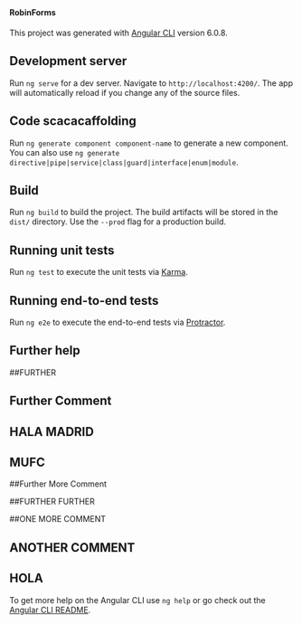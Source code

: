 ##
#### RobinForms

This project was generated with [Angular CLI](https://github.com/angular/angular-cli) version 6.0.8.

## Development server

Run `ng serve` for a dev server. Navigate to `http://localhost:4200/`. The app will automatically reload if you change any of the source files.

## Code scacacaffolding

Run `ng generate component component-name` to generate a new component. You can also use `ng generate directive|pipe|service|class|guard|interface|enum|module`.

## Build

Run `ng build` to build the project. The build artifacts will be stored in the `dist/` directory. Use the `--prod` flag for a production build.

## Running unit tests

Run `ng test` to execute the unit tests via [Karma](https://karma-runner.github.io).

## Running end-to-end tests

Run `ng e2e` to execute the end-to-end tests via [Protractor](http://www.protractortest.org/).

## Further help
##FURTHER

## Further Comment
## HALA MADRID
## MUFC
##Further More Comment

##FURTHER FURTHER

##ONE MORE COMMENT

## ANOTHER COMMENT

## HOLA
To get more help on the Angular CLI use `ng help` or go check out the [Angular CLI README](https://github.com/angular/angular-cli/blob/master/README.md).
